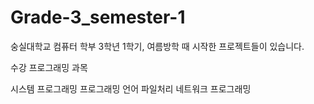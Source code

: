 # Grade-3_semester-1
숭실대학교 컴퓨터 학부 3학년 1학기, 여름방학 때 시작한 프로젝트들이 있습니다.

수강 프로그래밍 과목

시스템 프로그래밍
프로그래밍 언어
파일처리
네트워크 프로그래밍
